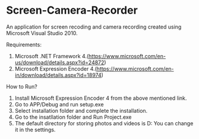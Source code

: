 # Screen-Camera-Recorder
An application for screen recoding and camera recording created using Microsoft Visual Studio 2010.

Requirements:
1) Microsoft .NET Framework 4.(https://www.microsoft.com/en-us/download/details.aspx?id=24872)
2) Microsoft Expression Encoder 4.(https://www.microsoft.com/en-in/download/details.aspx?id=18974)

How to Run?

1) Install Microsoft Expression Encoder 4 from the above mentioned link.
2) Go to APP/Debug and run setup.exe
3) Select installation folder and complete the installation.
4) Go to the insatllation folder and Run Project.exe 
5) The default directory for storing photos and videos is D:  You can change it in the settings.
